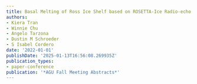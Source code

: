 ```yaml
---
title: Basal Melting of Ross Ice Shelf based on ROSETTA-Ice Radio-echo Sounding Observations
authors:
- Kiera Tran
- Winnie Chu
- Angelo Tarzona
- Dustin M Schroeder
- S Isabel Cordero
date: '2022-01-01'
publishDate: '2025-01-13T16:56:08.269935Z'
publication_types:
- paper-conference
publication: '*AGU Fall Meeting Abstracts*'
---
```

